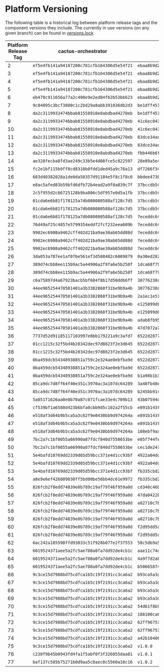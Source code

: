 # Platform Versioning

The following table is a historical log between platform release tags and the component versions they include. The currently in use versions (on any given branch) can be found in [versions.lock](./docker/versions.lock)

| Platform Release Tag | cactus-orchestrator | cactus-runner | cactus-ui | envoy        |
|---------------------|---------------------|---------------|-----------|--------------|
| 2 | `ef5e4fb141a94187200c781cfb164306d5e54f21` | `ebaa8b9d2da58fb292286190fa28464279580eaf` | `eb8934ba44bcf647fb49de860dfac55290e06741` | `2d0f8380c90abcb20709ae98252926c9bf3b10ab` |
| 3 | `ef5e4fb141a94187200c781cfb164306d5e54f21` | `ebaa8b9d2da58fb292286190fa28464279580eaf` | `eb8934ba44bcf647fb49de860dfac55290e06741` | `2d0f8380c90abcb20709ae98252926c9bf3b10ab` |
| 4 | `ef5e4fb141a94187200c781cfb164306d5e54f21` | `ebaa8b9d2da58fb292286190fa28464279580eaf` | `eb8934ba44bcf647fb49de860dfac55290e06741` | `ffb2f94fa8acff58770a7c86e84a84520053bb81` |
| 5 | `ef5e4fb141a94187200c781cfb164306d5e54f21` | `ebaa8b9d2da58fb292286190fa28464279580eaf` | `eb8934ba44bcf647fb49de860dfac55290e06741` | `bf0a840b1257c658d2e584c54f0cec7930aa3d01` |
| 6 | `eb470c911656a77a2c400e9e2ed04f62b53bb623` | `ebaa8b9d2da58fb292286190fa28464279580eaf` | `eb8934ba44bcf647fb49de860dfac55290e06741` |`ffb2f94fa8acff58770a7c86e84a84520053bb81` |
| 7 | `9c84095c3bcf3800c1c2bd29a8abb391036db2d3` | `be1dff45155aa2414644bc1bd5097acebb32d198` | `026a0f2541ebd02da0a18d89e91fdb460a4d95dd` |`4326615ec817f1f32f71f078d4cb8c5afa32b818` |
| 8 | `da2c3119933474bbab81558910e8abdbad4270eb` | `be1dff45155aa2414644bc1bd5097acebb32d198` | `c7022a27cecbbf69a0925b9f2d46c1fd8aa583d7` |`4326615ec817f1f32f71f078d4cb8c5afa32b818` |
| 9 | `da2c3119933474bbab81558910e8abdbad4270eb` | `41c6ec0432e5855e6703ee1f8356239387f6d9e6` | `c7022a27cecbbf69a0925b9f2d46c1fd8aa583d7` |`4326615ec817f1f32f71f078d4cb8c5afa32b818` |
| 10 | `da2c3119933474bbab81558910e8abdbad4270eb` | `41c6ec0432e5855e6703ee1f8356239387f6d9e6` | `c7022a27cecbbf69a0925b9f2d46c1fd8aa583d7` |`4326615ec817f1f32f71f078d4cb8c5afa32b818` |
| 11 | `da2c3119933474bbab81558910e8abdbad4270eb` | `83dce34ac2afcafd2d211c37d9058c41081b8c61` | `c7022a27cecbbf69a0925b9f2d46c1fd8aa583d7` |`0360d4d2f1511e4dd0207c43527a88fca0eaa915` |
| 12 | `da2c3119933474bbab81558910e8abdbad4270eb` | `83dce34ac2afcafd2d211c37d9058c41081b8c61` | `c7022a27cecbbf69a0925b9f2d46c1fd8aa583d7` |`0360d4d2f1511e4dd0207c43527a88fca0eaa915` |
| 13 | `da2c3119933474bbab81558910e8abdbad4270eb` | `fbb446b6ff0233574711395dee124c69f032512a` | `c7022a27cecbbf69a0925b9f2d46c1fd8aa583d7` | `0360d4d2f1511e4dd0207c43527a88fca0eaa915` |
| 14 | `ae328fecba8fd3ae249c33b5e4d08fce5c822597` | `28e89a5e437b90499438f1842a73727c6f904725` | `c7022a27cecbbf69a0925b9f2d46c1fd8aa583d7` | `fdcf9f68faa08db3593e55a20788c6c1846a65f9` |
| 15 | `fc2e1bf115b9ff8cd8310b0fdd1ded45a9c76a13` | `df7266f347784054caae27c5b3f372ad14e88a0e` | `d6d2b18141cd111b5869c033c36ca773b3cc60ba` | `342f9a07110e26de9b8bfedf1aa2a519f68f9df2` |
| 16 | `683d40382028a1de0da58357d91184e5f8c1f8c0` | `bbdee47301a1dda07361231bdb55521170478171` | `d6d2b18141cd111b5869c033c36ca773b3cc60ba` | `681c4c52b62ad4abc7fa49afd38749ba0ac289ac` |
| 17 | `e8ac5afed83b59bfd6dfb72b4ead2a9f0a839c7f` | `37bccdb54f3bbbfc3d969aafbe13c946db6c60d6` | `2348358cc5a334b5e7419749d702aba6823f551c` | `681c4c52b62ad4abc7fa49afd38749ba0ac289ac` |
| 18 | `2c5f955d2c86725128b9ba806c5df957e0d5a1fb` | `37bccdb54f3bbbfc3d969aafbe13c946db6c60d6` | `c02902a43ce7352ce24001cbcd477f91a2ae6ffd` | `681c4c52b62ad4abc7fa49afd38749ba0ac289ac` |
| 19 | `01cda6e6b81f178125a7db080080588af128c7d5` | `37bccdb54f3bbbfc3d969aafbe13c946db6c60d6` | `c02902a43ce7352ce24001cbcd477f91a2ae6ffd` | `681c4c52b62ad4abc7fa49afd38749ba0ac289ac` |
| 20 | `01cda6e6b81f178125a7db080080588af128c7d5` | `37bccdb54f3bbbfc3d969aafbe13c946db6c60d6` | `c02902a43ce7352ce24001cbcd477f91a2ae6ffd` | `681c4c52b62ad4abc7fa49afd38749ba0ac289ac` |
| 21 | `01cda6e6b81f178125a7db080080588af128c7d5` | `7eceddc643f8625c019d01f8c3114c4d85757cad` | `c02902a43ce7352ce24001cbcd477f91a2ae6ffd` | `681c4c52b62ad4abc7fa49afd38749ba0ac289ac` |
| 22 | `76d49af25c4857e5799354eddf2fcf232eea609b` | `7eceddc643f8625c019d01f8c3114c4d85757cad` | `c02902a43ce7352ce24001cbcd477f91a2ae6ffd` | `681c4c52b62ad4abc7fa49afd38749ba0ac289ac` |
| 23 | `9902ec6908a9462cff402d21ba9ae30ab65dd88d` | `7eceddc643f8625c019d01f8c3114c4d85757cad` | `c02902a43ce7352ce24001cbcd477f91a2ae6ffd` | `681c4c52b62ad4abc7fa49afd38749ba0ac289ac` |
| 24 | `9902ec6908a9462cff402d21ba9ae30ab65dd88d` | `7eceddc643f8625c019d01f8c3114c4d85757cad` | `b87dafbf2017a6788a013f3114d1503bc30b645b` | `13fd9c0493c2720926cbd83abdb90fd2c22dae28` |
| 25 | `9902ec6908a9462cff402d21ba9ae30ab65dd88d` | `7eceddc643f8625c019d01f8c3114c4d85757cad` | `d6cfe3b3dbaaec8ee86601aac43e2dd54dca5d90` | `13fd9c0493c2720926cbd83abdb90fd2c22dae28` |
| 26 | `3da053a787ee1af07be561ef3d508482c6009879` | `0a30ed282647fe75a46dccb208b11128eb7cd306` | `c687e08a78ef12f1d9547f214fb3e42222d31343` | `13fd9c0493c2720926cbd83abdb90fd2c22dae28` |
| 27 | `389d74cbb8ee115b9ac5a44906a2f9fa6e5b250f` | `1dca68f796cd95f79595763a93493e4542eb54ca` | `7440c08e405fc0a09727c4eae6f096d7bb01e850` | `13fd9c0493c2720926cbd83abdb90fd2c22dae28` |
| 28 | `389d74cbb8ee115b9ac5a44906a2f9fa6e5b250f` | `1dca68f796cd95f79595763a93493e4542eb54ca` | `7440c08e405fc0a09727c4eae6f096d7bb01e850` | `13fd9c0493c2720926cbd83abdb90fd2c22dae28` |
| 29 | `c6a75897d4a67923bacb5bf604f8b17d50ddb6ff` | `30776230a4df59dd7601c8878fad9b2a6254ef0a` | `8d2a360d382126032f965befce808e55ed5ae55c` | `bdd0bad0a4cdbb502f2f34688f28582633bceea7` |
| 30 | `44ee965254470501401a3b3382868f31be9b9a4b` | `30776230a4df59dd7601c8878fad9b2a6254ef0a` | `c8525dc08b40a68ddb2a9e855f59b7b0240f0c7a` | `bdd0bad0a4cdbb502f2f34688f28582633bceea7` |
| 31 | `44ee965254470501401a3b3382868f31be9b9a4b` | `2a1ec1e51e0915d657e218d6b86bca36915a1143` | `32fb60cd00346c01b9d05c94c19e0e09ae661920` | `fc1ee46b8d311be170573d390e9eeb136d0980bf` |
| 32 | `44ee965254470501401a3b3382868f31be9b9a4b` | `e125099d855691731bff05fdae88d52ca6b7da58` | `ef82bdde7b08ba657924014d5996ed9960597d04` | `fc1ee46b8d311be170573d390e9eeb136d0980bf` |
| 33 | `44ee965254470501401a3b3382868f31be9b9a4b` | `e125099d855691731bff05fdae88d52ca6b7da58` | `e61356d9c47b21cc7eb95d9e27bd3728049eb35a` | `fc642ed9e3b0a54c98a640f5dbb93552dde5664c` |
| 34 | `44ee965254470501401a3b3382868f31be9b9a4b` | `adab8fb951f05569bbaa8457340b5952b09f8e2e` | `e61356d9c47b21cc7eb95d9e27bd3728049eb35a` | `fc642ed9e3b0a54c98a640f5dbb93552dde5664c` |
| 35 | `44ee965254470501401a3b3382868f31be9b9a4b` | `47d7072a7be564a31f52c8ad106e5bac22d24923` | `e61356d9c47b21cc7eb95d9e27bd3728049eb35a` | `114aff7607f692540c9227d3c91fbc74265aaef0` |
| 36 | `7737d52d91185117103997e8bb179221a9c3afd7` | `6522d2877acd9d5181ea36a4fdde69e06d5613c5` | `a776c69d8fa6acb522d9596c2fb6e1f8035236a1` | `114aff7607f692540c9227d3c91fbc74265aaef0` |
| 37 | `01cc1215c32f5bd4b28342dec97d8823f2e3d645` | `6522d2877acd9d5181ea36a4fdde69e06d5613c5` | `a776c69d8fa6acb522d9596c2fb6e1f8035236a1` | `114aff7607f692540c9227d3c91fbc74265aaef0` |
| 38 | `01cc1215c32f5bd4b28342dec97d8823f2e3d645` | `6522d2877acd9d5181ea36a4fdde69e06d5613c5` | `3836f6074edda2960ff6f8a24ecb1b323ff568ce` | `114aff7607f692540c9227d3c91fbc74265aaef0` |
| 39 | `0ba459dcb54348938851a759c2e324ae0ebfba9d` | `6522d2877acd9d5181ea36a4fdde69e06d5613c5` | `5c9440ea3421e6735f62d8cc1bd77aa781d1d7bc` | `114aff7607f692540c9227d3c91fbc74265aaef0` |
| 40 | `0ba459dcb54348938851a759c2e324ae0ebfba9d` | `6522d2877acd9d5181ea36a4fdde69e06d5613c5` | `5c9440ea3421e6735f62d8cc1bd77aa781d1d7bc` | `114aff7607f692540c9227d3c91fbc74265aaef0` |
| 41 | `0ba459dcb54348938851a759c2e324ae0ebfba9d` | `b1a98b1b350aafa67ec20aaf7c8a6037e7bb4b23` | `26ad80d1464f5f016ea3bdb3590e6c472cb79f85` | `114aff7607f692540c9227d3c91fbc74265aaef0` |
| 42 | `85ca9dc7d8ff64f40e351c3970ac3a107dc64289` | `3a48fb48ef583bb8b8e184f3f6a635218cc829f5` | `4f2c8ce0884bab80778128c21477d9bae14dda89` | `114aff7607f692540c9227d3c91fbc74265aaef0` |
| 43 | `85ca9dc7d8ff64f40e351c3970ac3a107dc64289` | `b245bb914aad530ae8bd8679720734eed3489628` | `4f2c8ce0884bab80778128c21477d9bae14dda89` | `114aff7607f692540c9227d3c91fbc74265aaef0` |
| 44 | `5a051f1626aa0e8b70a87c071fcae33e4c709b13` | `43b07594d2e2dae3ab1fa1e9404e890842ce5022` | `cab6901a4678ec78493364f31c6b9a9a821d5f8d` | `114aff7607f692540c9227d3c91fbc74265aaef0` |
| 45 | `cf539bf1a6580d423b6bfa0cbb9d5c102a2f55cb` | `e891b143fdcd3f8467b9f0383ee762123bac8305` | `cab6901a4678ec78493364f31c6b9a9a821d5f8d` | `114aff7607f692540c9227d3c91fbc74265aaef0` |
| 46 | `e518af3d64b9b5ca5a3c62f9e0430bb9d974264a` | `e891b143fdcd3f8467b9f0383ee762123bac8305` | `de726c336e5baf6cd51d0e252076006f2e974b27` | `114aff7607f692540c9227d3c91fbc74265aaef0` |
| 47 | `e518af3d64b9b5ca5a3c62f9e0430bb9d974264a` | `e891b143fdcd3f8467b9f0383ee762123bac8305` | `38e30107e8615b1b06a6291b5bd4087a6198bd54` | `114aff7607f692540c9227d3c91fbc74265aaef0` |
| 48 | `e518af3d64b9b5ca5a3c62f9e0430bb9d974264a` | `108ebf9aa993444493b386ab977ae34cd7da1923` | `38e30107e8615b1b06a6291b5bd4087a6198bd54` | `bad1cd1d4d36c7722a11b9dcb4d53e55dd4fe6bd` |
| 49 | `7bc2a7c1bf0055a66990a87fdcf840d7558653be` | `e05f744feb09bfd5f536938a160137da87398085` | `38e30107e8615b1b06a6291b5bd4087a6198bd54` | `72692c706fab0f1d90b4a9b9728df04152aeffcf` |
| 50 | `7bc2a7c1bf0055a66990a87fdcf840d7558653be` | `cec1de2474200e8c0dde6fd01d6b9f8a2a263c99` | `38e30107e8615b1b06a6291b5bd4087a6198bd54` | `5a7edb3045c82d01151eb68432dcb6595c970d03` |
| 51 | `5e4bafd10769dd2339d05d59bcc371e4d1cc93bf` | `4922a04dd44b332f65b605c6b0937965f7456dbb` | `38e30107e8615b1b06a6291b5bd4087a6198bd54` | `5a7edb3045c82d01151eb68432dcb6595c970d03` |
| 52 | `5e4bafd10769dd2339d05d59bcc371e4d1cc93bf` | `4922a04dd44b332f65b605c6b0937965f7456dbb` | `38e30107e8615b1b06a6291b5bd4087a6198bd54` | `6123f9ff1cf89a2e0788377cdf8b889c84112a4f` |
| 53 | `5e4bafd10769dd2339d05d59bcc371e4d1cc93bf` | `fb335cbd2d5b8c09a81f29bf99b0928e216a3efe` | `38e30107e8615b1b06a6291b5bd4087a6198bd54` | `6a6b6bc3cb9133cff1cf9459073ca658b4334575` |
| 54 | `a8e9e6ef426809030ff5bd00be56bb4dc61e9972` | `fb335cbd2d5b8c09a81f29bf99b0928e216a3efe` | `38e30107e8615b1b06a6291b5bd4087a6198bd54` | `14b81f7978960aef6ac86c639da0d3bd2f1aa452` |
| 55 | `826fcb2f8edd74839e0b789c19af79f46f959a0d` | `cd340c46b495f076cb79d9c3c716773916a3445b` | `11d00b6628aa9aec859b3c8018f9155a0b92598d` | `14b81f7978960aef6ac86c639da0d3bd2f1aa452` |
| 56 | `826fcb2f8edd74839e0b789c19af79f46f959a0d` | `47da042207824cf7dfcafc69ff150f840e1607e6` | `11d00b6628aa9aec859b3c8018f9155a0b92598d` | `65f050c3fc5c168ebe4c6c0afa18695a282c3d4e` |
| 57 | `826fcb2f8edd74839e0b789c19af79f46f959a0d` | `a82710c7b9e2f8d0800eba45e850e2e03e655601` | `11d00b6628aa9aec859b3c8018f9155a0b92598d` | `65f050c3fc5c168ebe4c6c0afa18695a282c3d4e` |
| 58 | `826fcb2f8edd74839e0b789c19af79f46f959a0d` | `a82710c7b9e2f8d0800eba45e850e2e03e655601` | `11d00b6628aa9aec859b3c8018f9155a0b92598d` | `65f050c3fc5c168ebe4c6c0afa18695a282c3d4e` |
| 59 | `826fcb2f8edd74839e0b789c19af79f46f959a0d` | `a82710c7b9e2f8d0800eba45e850e2e03e655601` | `11d00b6628aa9aec859b3c8018f9155a0b92598d` | `b96682c5493ce5f53b67e9bf6a3c26a891fc89c9` |
| 60 | `826fcb2f8edd74839e0b789c19af79f46f959a0d` | `f2d95dd5acd12a24b25d763c559339247e3aa674` | `11d00b6628aa9aec859b3c8018f9155a0b92598d` | `b96682c5493ce5f53b67e9bf6a3c26a891fc89c9` |
| 61 | `826fcb2f8edd74839e0b789c19af79f46f959a0d` | `f2d95dd5acd12a24b25d763c559339247e3aa674` | `33fe4a3d1e787d3abc72e4c242c9ff9783bb8252` | `d003731d053201f4dfc184c0a8ce8c82a441e616` |
| 62 | `6ac242a185598ffd93033c51f928b077e2f37553` | `58c5db9a5ac48ff10cdd2b6929ffaf17b1e510ef` | `33fe4a3d1e787d3abc72e4c242c9ff9783bb8252` | `d003731d053201f4dfc184c0a8ce8c82a441e616` |
| 63 | `6019524371aee5a2fc5ae708a0fa7dd92de4cb1c` | `aae11c74d5d431bf976ea4bc1a3110965609b3bb` | `33fe4a3d1e787d3abc72e4c242c9ff9783bb8252` | `d003731d053201f4dfc184c0a8ce8c82a441e616` |
| 64 | `6019524371aee5a2fc5ae708a0fa7dd92de4cb1c` | `4a9f7d2a88a434dba06ad08f092cdb3a153c422d` | `33fe4a3d1e787d3abc72e4c242c9ff9783bb8252` | `d003731d053201f4dfc184c0a8ce8c82a441e616` |
| 65 | `6019524371aee5a2fc5ae708a0fa7dd92de4cb1c` | `b50665874b110baba41d6b102d9d6933ba774d5c` | `33fe4a3d1e787d3abc72e4c242c9ff9783bb8252` | `5a8cf52469ebc212bbd8e84b8f330232b2b702f1` |
| 66 | `9c3ce15d7988bd75cdfca1b5c19f2191cc3ca6a2` | `b93ca5a3d2bdd98c6b9810f20d8183c2228a8902` | `33fe4a3d1e787d3abc72e4c242c9ff9783bb8252` | `5a8cf52469ebc212bbd8e84b8f330232b2b702f1` |
| 67 | `9c3ce15d7988bd75cdfca1b5c19f2191cc3ca6a2` | `b93ca5a3d2bdd98c6b9810f20d8183c2228a8902` | `b10eedf87e0a0ae95b54d4009e939077a7710e5e` | `58849a27b9bc53d373e9df03cbf3669734f584c1` |
| 68 | `9c3ce15d7988bd75cdfca1b5c19f2191cc3ca6a2` | `b93ca5a3d2bdd98c6b9810f20d8183c2228a8902` | `b10eedf87e0a0ae95b54d4009e939077a7710e5e` | `1281cfab7a63fc62aeb40fe35f8cc29ab41a4f4a` |
| 69 | `9c3ce15d7988bd75cdfca1b5c19f2191cc3ca6a2` | `b93ca5a3d2bdd98c6b9810f20d8183c2228a8902` | `a818c108c7d95870c929256b66533976672d7b4f` | `1281cfab7a63fc62aeb40fe35f8cc29ab41a4f4a` |
| 70 | `9c3ce15d7988bd75cdfca1b5c19f2191cc3ca6a2` | `54d61f8b97f94fef9cf1065fe03febf8ed60dd92` | `a818c108c7d95870c929256b66533976672d7b4f` | `1281cfab7a63fc62aeb40fe35f8cc29ab41a4f4a` |
| 71 | `9c3ce15d7988bd75cdfca1b5c19f2191cc3ca6a2` | `188100ca61f3e206f9569be83c037a6dc8a10650` | `a818c108c7d95870c929256b66533976672d7b4f` | `1281cfab7a63fc62aeb40fe35f8cc29ab41a4f4a` |
| 72 | `9c3ce15d7988bd75cdfca1b5c19f2191cc3ca6a2` | `62ff9675345b4436f5129bb57c88d96c00fc1050` | `a818c108c7d95870c929256b66533976672d7b4f` | `1281cfab7a63fc62aeb40fe35f8cc29ab41a4f4a` |
| 73 | `9c3ce15d7988bd75cdfca1b5c19f2191cc3ca6a2` | `62ff9675345b4436f5129bb57c88d96c00fc1050` | `09ec4ea81e0a073641429a2935b39ba26920e184` | `1281cfab7a63fc62aeb40fe35f8cc29ab41a4f4a` |
| 74 | `9c3ce15d7988bd75cdfca1b5c19f2191cc3ca6a2` | `a42b104069ba868181d90d4ea40e20289eaf0ca4` | `09ec4ea81e0a073641429a2935b39ba26920e184` | `1281cfab7a63fc62aeb40fe35f8cc29ab41a4f4a` |
| 75 | `9c3ce15d7988bd75cdfca1b5c19f2191cc3ca6a2` | `v1.0.0` | `v1.0.0` | `v1.0.0` |
| 76 | `c230f9b45b0943fd4fa1f5abf0f3f326055daa81` | `v1.0.1` | `v1.0.0` | `v1.0.0` |
| 77 | `baf137c585b75271b0d9aa5c8aec0c5560a10c16` | `v1.0.2` | `v1.0.1` | `v1.0.0` |
